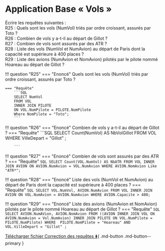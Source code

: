 # Application Base « Vols » 

Écrire les requêtes suivantes : <br/>
R25 : Quels sont les vols (NumVol) triés par ordre croissant, assurés par Toto ? <br/>
R26 : Combien de vols y a-t-il au départ de Gillot ? <br/>
R27 : Combien de vols sont assurés par des ATR ? <br/>
R28 : Liste des vols (NumVol et NumAvion) au départ de Paris dont la capacité est supérieure à 400 places ? <br/>
R29 : Liste des avions (NumAvion et NomAvion) pilotés par le pilote nommé Hoareau au départ de Gillot ? <br/>

!!! question "R25" 
    === "Enoncé"
        Quels sont les vols (NumVol) triés par ordre croissant, assurés par Toto ? 
    
    === "Requête"
        ```SQL
        SELECT NumVol 
        FROM VOL
        INNER JOIN PILOTE
        ON VOL.NumPilote = PILOTE.NumPilote
        Where NomPilote = "Toto";
        ```

!!! question "R26" 
    === "Enoncé"
        Combien de vols y a-t-il au départ de Gillot ? 
    === "Requête"
        ```SQL
        SELECT Count(NumVol) AS NbVolGillot
        FROM VOL
        WHERE VilleDepart = "Gillot" ;

        ```

!!! question "R27" 
    === "Enoncé"
        Combien de vols sont assurés par des ATR ? 
    === "Requête"
        ```SQL
        SELECT Count(VOL.NumVol) AS NbATR
        FROM VOL INNER JOIN AVION ON AVION.NumAvion = VOL.NumAvion
        WHERE AVION.NomAvion Like "ATR*";
        ```

!!! question "R28" 
    === "Enoncé"
        Liste des vols (NumVol et NumAvion) au départ de Paris dont la capacité est supérieure à 400 places ? 
    === "Requête"
        ```SQL
        SELECT VOL.NumVol, AVION.NumAvion
        FROM VOL
        INNER JOIN AVION
        ON VOL.NumAvion = AVION.NumAvion
        WHERE AVION.Capacite > 400;
        ```

!!! question "R29" 
    === "Enoncé"
        Liste des avions (NumAvion et NomAvion) pilotés par le pilote nommé Hoareau au départ de Gillot ? 
    === "Requête"
        ```SQL
        SELECT AVION.NumAVion, AVION.NomAvion
        FROM ((AVION INNER JOIN VOL
        ON AVION.NumAvion = Vol.NumAvion)
        INNER JOIN PILOTE
        ON VOL.NumPilote = PILOTE.NumPilote)
        WHERE  PILOTE.NomPilote = "Hoareau"
        AND VOL.VilleDepart = "Gillot" ;
        ```

[Télécharger fichier Correction des requêtes :arrow_down:](./data/chap2_corrige_requete_suiteVOL.txt){ .md-button .md-button--primary }
